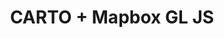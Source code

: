 ---
title: CARTO + Mapbox GL JS
description: "Build applications using CARTO & Mapbox GL JS."
icon: "/img/icons/carto-mapbox.png"

url: mapbox-gl-js
indexPage: "getting-started.md"

menu:
  - title: "Getting Started"
  - title: "Whats New"
---